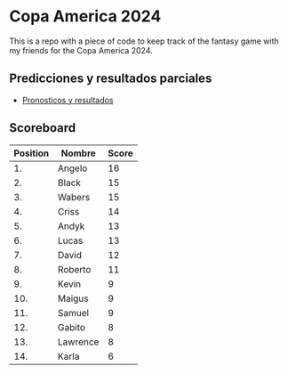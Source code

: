 # Copa America 2024

This is a repo with a piece of code to keep track of the fantasy game with my friends for the Copa America 2024.

## Predicciones y resultados parciales
- [Pronosticos y resultados](https://github.com/dasoto/polla/blob/main/master_plan.csv)
## Scoreboard

| Position | Nombre | Score |
| -------- | ------ | ----- |
|1. | Angelo | 16 |
|2. | Black | 15 |
|3. | Wabers | 15 |
|4. | Criss | 14 |
|5. | Andyk | 13 |
|6. | Lucas | 13 |
|7. | David | 12 |
|8. | Roberto | 11 |
|9. | Kevin | 9 |
|10. | Maigus | 9 |
|11. | Samuel | 9 |
|12. | Gabito | 8 |
|13. | Lawrence | 8 |
|14. | Karla | 6 |
